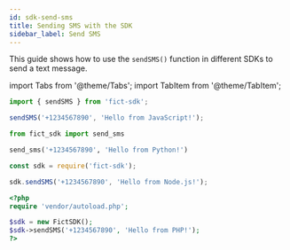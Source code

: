 ```yaml
---
id: sdk-send-sms
title: Sending SMS with the SDK
sidebar_label: Send SMS
---
```


This guide shows how to use the `sendSMS()` function in different SDKs to send a text message.

import Tabs from '@theme/Tabs';
import TabItem from '@theme/TabItem';

<Tabs>
  <TabItem value="js" label="JavaScript">

  ```js
  import { sendSMS } from 'fict-sdk';

  sendSMS('+1234567890', 'Hello from JavaScript!');
  ```
</TabItem> 

<TabItem value="python" label="Python">

```python
from fict_sdk import send_sms

send_sms('+1234567890', 'Hello from Python!')
```
</TabItem> 

<TabItem value="node" label="Node.js">

```js
const sdk = require('fict-sdk');

sdk.sendSMS('+1234567890', 'Hello from Node.js!');
```
</TabItem> 

<TabItem value="php" label="PHP">

```php
<?php
require 'vendor/autoload.php';

$sdk = new FictSDK();
$sdk->sendSMS('+1234567890', 'Hello from PHP!');
?>
```
</TabItem> 
</Tabs>